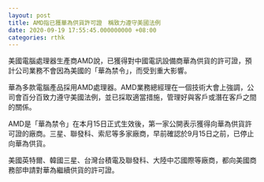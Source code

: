 ```yaml
---
layout: post
title: AMD指已獲華為供貨許可證　稱致力遵守美國法例
date: 2020-09-19 17:55:45.000000000 +08:00
categories: rthk
---
```


美國電腦處理器生產商AMD說，已獲得對中國電訊設備商華為供貨的許可證，預計公司業務不會因為美國的「華為禁令」，而受到重大影響。

華為多款電腦產品採用AMD處理器。AMD業務總經理在一個技術大會上強調，公司會百分百致力遵守美國法例，並已採取適當措施，管理好與客戶或潛在客戶之間的關係。

AMD是「華為禁令」在本月15日正式生效後，第一家公開表示獲得向華為供貨許可證的廠商。三星、聯發科、索尼等多家廠商，早前確認於9月15日之前，已停止向華為供貨。

美國英特爾、韓國三星、台灣台積電及聯發科、大陸中芯國際等廠商，都向美國商務部申請對華為繼續供貨的許可證。
